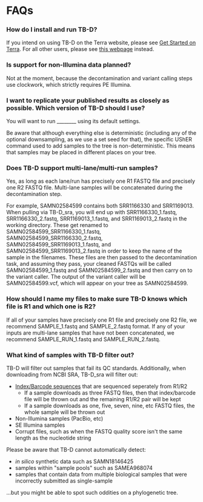 # FAQs

### How do I install and run TB-D?
If you intend on using TB-D on the Terra website, please see [Get Started on Terra](./get_started_Terra.md).
For all other users, please see [this webpage](.get_started_nonTerra.md) instead.


### Is support for non-Illumina data planned?
Not at the moment, because the decontamination and variant calling steps use clockwork, which strictly requires PE Illumina.


### I want to replicate your published results as closely as possible. Which version of TB-D should I use?
You will want to run ________ using its default settings.

Be aware that although everything else is deterministic (including any of the optional downsampling, as we use a set seed for that), the specific UShER command used to add samples to the tree is non-deterministic. This means that samples may be placed in different places on your tree.


### Does TB-D support multi-lane/multi-run samples?
Yes, as long as each lane/run has precisely one R1 FASTQ file and precisely one R2 FASTQ file. Multi-lane samples will be concatenated during the decontamination step.

For example, SAMN02584599 contains both SRR1166330 and SRR1169013. When pulling via TB-D_sra, you will end up with SRR1166330_1.fastq, SRR1166330_2.fastq, SRR1169013_1.fastq, and SRR1169013_2.fastq in the working directory. These get renamed to SAMN02584599_SRR1166330_1.fastq, SAMN02584599_SRR1166330_2.fastq, SAMN02584599_SRR1169013_1.fastq, and SAMN02584599_SRR1169013_2.fastq in order to keep the name of the sample in the filenames. These files are then passed to the decontamination task, and assuming they pass, your cleaned FASTQs will be called SAMN02584599_1.fastq and SAMN02584599_2.fastq and then carry on to the variant caller. The output of the variant caller will be SAMN02584599.vcf, which will appear on your tree as SAMN02584599.


### How should I name my files to make sure TB-D knows which file is R1 and which one is R2?
If all of your samples have precisely one R1 file and precisely one R2 file, we recommend SAMPLE_1.fastq and SAMPLE_2.fastq format. If any of your inputs are multi-lane samples that have not been concatenated, we recommend SAMPLE_RUN_1.fastq and SAMPLE_RUN_2.fastq.


### What kind of samples with TB-D filter out?
TB-D will filter out samples that fail its QC standards. Additionally, when downloading from NCBI SRA, TB-D_sra will filter out:
* [Index/Barcode sequences](https://www.biostars.org/p/390726/#390738) that are sequenced seperately from R1/R2
	* If a sample downloads as three FASTQ files, then that index/barcode file will be thrown out and the remaining R1/R2 pair will be kept
	* If a sample downloads as one, five, seven, nine, etc FASTQ files, the whole sample will be thrown out
* Non-Illumina samples (PacBio, etc)
* SE Illumina samples
* Corrupt files, such as when the FASTQ quality score isn't the same length as the nucleotide string

Please be aware that TB-D cannot automatically detect:
* *in silico* synthetic data such as SAMN18146425
* samples within "sample pools" such as SAMEA968074
* samples that contain data from multiple biological samples that were incorrectly submitted as single-sample

...but you might be able to spot such oddities on a phylogenetic tree.